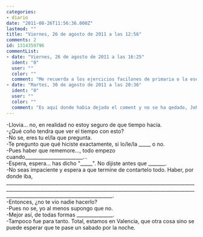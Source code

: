 ```yaml
---
categories:
- diario
date: "2011-08-26T11:56:36.000Z"
lastmod: ""
title: "Viernes, 26 de agosto de 2011 a las 12:56"
comments: 2
id: 1314359796
commentList:
- date: "Viernes, 26 de agosto de 2011 a las 16:25"
  ident: "0"
  user: ""
  color: ""
  comment: "Me recuerda a los ejercicios facilones de primaria o la eso, esos de completar. No he leído la entrada."
- date: "Martes, 30 de agosto de 2011 a las 20:36"
  ident: "0"
  user: ""
  color: ""
  comment: "Es aquí donde habia dejado el coment y no se ha qedado, Johan, \"a ver*\" decía"
---
```


-Llovia... no, en realidad no estoy seguro de que tiempo hacía.  
-¿Qué coño tendra que ver el tiempo con esto?  
-No se, eres tu el/la que pregunta.  
-Te pregunto que qué hiciste exactamente, si lo/le/la _____ o no.  
-Pues haber que rememore..., todo empezo cuando________________________...  
-Espera, espera... has dicho "_____". No dijiste antes que _______.  
-No seas impaciente y espera a que termine de contartelo todo. Haber, por donde iba, ________________________________________________________________________________________________________________________________________________________________________________________________________.  
-Entonces, ¿no te vio nadie hacerlo?  
-Pues no se, yo al menos supongo que no.  
-Mejor así, de todas formas _______________.  
-Tampoco fue para tanto. Total, estamos en Valencia, que otra cosa sino se puede esperar que te pase un sabado  por la noche.